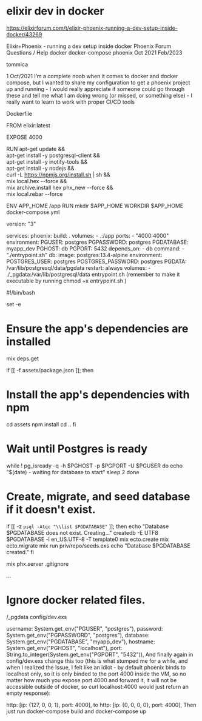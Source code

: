 # elixir dev in docker

https://elixirforum.com/t/elixir-phoenix-running-a-dev-setup-inside-docker/43269

Elixir+Phoenix - running a dev setup inside docker
Phoenix Forum
Questions / Help
docker
docker-compose
phoenix
Oct 2021
Feb/2023

tommica

1
Oct/2021
I’m a complete noob when it comes to docker and docker compose, but I wanted to share my configuration to get a phoenix project up and running - I would really appreciate if someone could go through these and tell me what I am doing wrong (or missed, or something else) - I really want to learn to work with proper CI/CD tools

Dockerfile

FROM elixir:latest

EXPOSE 4000

RUN apt-get update && \
    apt-get install -y postgresql-client && \
    apt-get install -y inotify-tools && \
    apt-get install -y nodejs && \
    curl -L https://npmjs.org/install.sh | sh && \
    mix local.hex --force && \
    mix archive.install hex phx_new --force && \
    mix local.rebar --force

ENV APP_HOME /app
RUN mkdir $APP_HOME
WORKDIR $APP_HOME
docker-compose.yml

version: "3"

services:
  phoenix:
    build: .
    volumes:
      - .:/app
    ports:
      - "4000:4000"
    environment:
      PGUSER: postgres
      PGPASSWORD: postgres
      PGDATABASE: myapp_dev
      PGHOST: db
      PGPORT: 5432
    depends_on:
      - db
    command:
      - "./entrypoint.sh"
  db:
    image: postgres:13.4-alpine
    environment:
      POSTGRES_USER: postgres
      POSTGRES_PASSWORD: postgres
      PGDATA: /var/lib/postgresql/data/pgdata
    restart: always
    volumes:
      - ./_pgdata:/var/lib/postgresql/data
entrypoint.sh (remember to make it executable by running chmod +x entrypoint.sh )

#!/bin/bash

set -e

# Ensure the app's dependencies are installed
mix deps.get

if [[ -f assets/package.json ]]; then
  # Install the app's dependencies with npm
  cd assets
  npm install
  cd ..
fi

# Wait until Postgres is ready
while ! pg_isready -q -h $PGHOST -p $PGPORT -U $PGUSER
do
  echo "$(date) - waiting for database to start"
  sleep 2
done

# Create, migrate, and seed database if it doesn't exist.
if [[ -z `psql -Atqc "\\list $PGDATABASE"` ]]; then
  echo "Database $PGDATABASE does not exist. Creating..."
  createdb -E UTF8 $PGDATABASE -l en_US.UTF-8 -T template0
  mix ecto.create
  mix ecto.migrate
  mix run priv/repo/seeds.exs
  echo "Database $PGDATABASE created."
fi

mix phx.server
.gitignore

...
# Ignore docker related files.
/_pgdata
config/dev.exs

username: System.get_env("PGUSER", "postgres"),
password: System.get_env("PGPASSWORD", "postgres"),
database: System.get_env("PGDATABASE", "myapp_dev"),
hostname: System.get_env("PGHOST", "localhost"),
port: String.to_integer(System.get_env("PGPORT", "5432")),
And finally again in config/dev.exs change this too (this is what stumped me for a while, and when I realized the issue, I felt like an idiot - by default phoenix binds to localhost only, so it is only binded to the port 4000 inside the VM, so no matter how much you expose port 4000 and forward it, it will not be accessible outside of docker, so curl localhost:4000 would just return an empty response):

http: [ip: {127, 0, 0, 1}, port: 4000],
to
http: [ip: {0, 0, 0, 0}, port: 4000],
Then just run docker-compose build and docker-compose up



